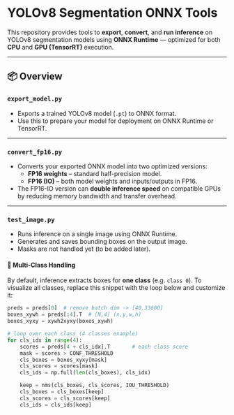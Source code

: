 # YOLOv8 Segmentation ONNX Tools

This repository provides tools to **export**, **convert**, and **run inference** on YOLOv8 segmentation models using **ONNX Runtime** — optimized for both **CPU** and **GPU (TensorRT)** execution.

---

## 📦 Overview

### `export_model.py`
- Exports a trained YOLOv8 model (`.pt`) to ONNX format.
- Use this to prepare your model for deployment on ONNX Runtime or TensorRT.

---

### `convert_fp16.py`
- Converts your exported ONNX model into two optimized versions:
  - **FP16 weights** – standard half-precision model.
  - **FP16 (IO)** – both model weights and inputs/outputs in FP16.
- The FP16-IO version can **double inference speed** on compatible GPUs by reducing memory bandwidth and transfer overhead.

---

### `test_image.py`
- Runs inference on a single image using ONNX Runtime.
- Generates and saves bounding boxes on the output image.
- Masks are not handled yet (to be added later).

#### 🧩 Multi-Class Handling
By default, inference extracts boxes for **one class** (e.g. `class 0`).
To visualize all classes, replace this snippet with the loop below and customize it:

```python
preds = preds[0]  # remove batch dim -> [40,33600]
boxes_xywh = preds[:4].T  # [N,4] (x,y,w,h)
boxes_xyxy = xywh2xyxy(boxes_xywh)

# loop over each class (4 classes example)
for cls_idx in range(4):
    scores = preds[4 + cls_idx].T       # each class score
    mask = scores > CONF_THRESHOLD
    cls_boxes = boxes_xyxy[mask]
    cls_scores = scores[mask]
    cls_ids = np.full(len(cls_boxes), cls_idx)

    keep = nms(cls_boxes, cls_scores, IOU_THRESHOLD)
    cls_boxes = cls_boxes[keep]
    cls_scores = cls_scores[keep]
    cls_ids = cls_ids[keep]

